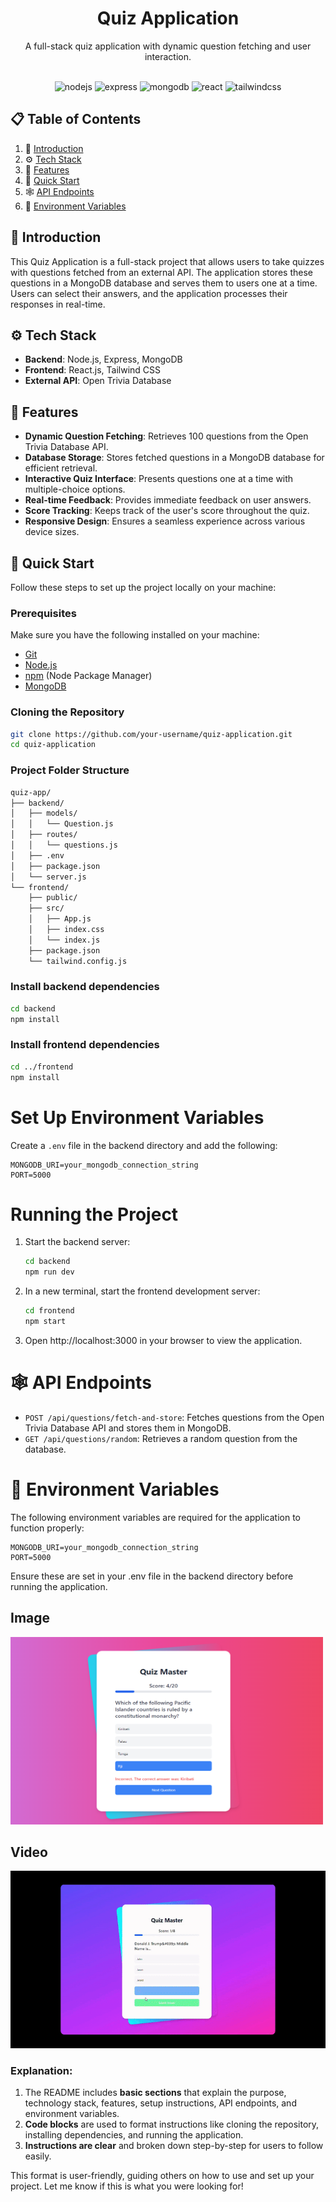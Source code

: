 <div align="center">
  <h1 align="center">Quiz Application</h1>
  <p align="center">
    A full-stack quiz application with dynamic question fetching and user interaction.
  </p>
  <br />
  <div>
    <img src="https://img.shields.io/badge/-Node.js-black?style=for-the-badge&logoColor=white&logo=node.js&color=339933" alt="nodejs" />
    <img src="https://img.shields.io/badge/-Express-black?style=for-the-badge&logoColor=white&logo=express&color=000000" alt="express" />
    <img src="https://img.shields.io/badge/-MongoDB-black?style=for-the-badge&logoColor=white&logo=mongodb&color=47A248" alt="mongodb" />
    <img src="https://img.shields.io/badge/-React-black?style=for-the-badge&logoColor=white&logo=react&color=61DAFB" alt="react" />
    <img src="https://img.shields.io/badge/-Tailwind_CSS-black?style=for-the-badge&logoColor=white&logo=tailwind-css&color=06B6D4" alt="tailwindcss" />
  </div>
</div>

## 📋 Table of Contents

1. 🤖 [Introduction](#-introduction)
2. ⚙️ [Tech Stack](#️-tech-stack)
3. 🔋 [Features](#-features)
4. 🤸 [Quick Start](#-quick-start)
5. 🕸️ [API Endpoints](#-api-endpoints)
6. 🔗 [Environment Variables](#-environment-variables)

## 🤖 Introduction

This Quiz Application is a full-stack project that allows users to take quizzes with questions fetched from an external API. The application stores these questions in a MongoDB database and serves them to users one at a time. Users can select their answers, and the application processes their responses in real-time.

## ⚙️ Tech Stack

- **Backend**: Node.js, Express, MongoDB
- **Frontend**: React.js, Tailwind CSS
- **External API**: Open Trivia Database

## 🔋 Features

- **Dynamic Question Fetching**: Retrieves 100 questions from the Open Trivia Database API.
- **Database Storage**: Stores fetched questions in a MongoDB database for efficient retrieval.
- **Interactive Quiz Interface**: Presents questions one at a time with multiple-choice options.
- **Real-time Feedback**: Provides immediate feedback on user answers.
- **Score Tracking**: Keeps track of the user's score throughout the quiz.
- **Responsive Design**: Ensures a seamless experience across various device sizes.

## 🤸 Quick Start

Follow these steps to set up the project locally on your machine:

### Prerequisites

Make sure you have the following installed on your machine:

- [Git](https://git-scm.com/)
- [Node.js](https://nodejs.org/en)
- [npm](https://www.npmjs.com/) (Node Package Manager)
- [MongoDB](https://www.mongodb.com/try/download/community)

### Cloning the Repository

```bash
git clone https://github.com/your-username/quiz-application.git
cd quiz-application
```

### Project Folder Structure

```bash
quiz-app/
├── backend/
│   ├── models/
│   │   └── Question.js
│   ├── routes/
│   │   └── questions.js
│   ├── .env
│   ├── package.json
│   └── server.js
└── frontend/
    ├── public/
    ├── src/
    │   ├── App.js
    │   ├── index.css
    │   └── index.js
    ├── package.json
    └── tailwind.config.js
  ```

### Install backend dependencies
```bash
cd backend
npm install
```

### Install frontend dependencies
```bash
cd ../frontend
npm install
```

# Set Up Environment Variables

Create a `.env` file in the backend directory and add the following:

```plaintext
MONGODB_URI=your_mongodb_connection_string
PORT=5000
```

# Running the Project

1. Start the backend server:
   ```bash
   cd backend
   npm run dev
   ```
2. In a new terminal, start the frontend development server:
    ```bash
   cd frontend
   npm start
   ```
3. Open http://localhost:3000 in your browser to view the application.



# 🕸️ API Endpoints

* `POST /api/questions/fetch-and-store`: Fetches questions from the Open Trivia Database API and stores them in MongoDB.
* `GET /api/questions/random`: Retrieves a random question from the database.



# 🔗 Environment Variables

The following environment variables are required for the application to function properly:

```plaintext
MONGODB_URI=your_mongodb_connection_string
PORT=5000
```
Ensure these are set in your .env file in the backend directory before running the application.


## Image 

<img src="./public/image.png" alt="Alt Text" width="500" height="300">

## Video 

![Quiz App Demo](./public/gifquiz.gif)


### Explanation:
1. The README includes **basic sections** that explain the purpose, technology stack, features, setup instructions, API endpoints, and environment variables.
2. **Code blocks** are used to format instructions like cloning the repository, installing dependencies, and running the application.
3. **Instructions are clear** and broken down step-by-step for users to follow easily.

This format is user-friendly, guiding others on how to use and set up your project. Let me know if this is what you were looking for!
